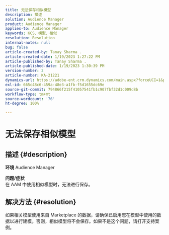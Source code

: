 ```yaml
---
title: 无法保存相似模型
description: 描述
solution: Audience Manager
product: Audience Manager
applies-to: Audience Manager
keywords: KCS、模型、相似
resolution: Resolution
internal-notes: null
bug: false
article-created-by: Tanay Sharma .
article-created-date: 1/19/2023 1:27:22 PM
article-published-by: Tanay Sharma .
article-published-date: 1/19/2023 1:30:39 PM
version-number: 2
article-number: KA-21221
dynamics-url: https://adobe-ent.crm.dynamics.com/main.aspx?forceUCI=1&pagetype=entityrecord&etn=knowledgearticle&id=8a55e2fb-fc97-ed11-aad1-6045bd006e5a
exl-id: 665c48c6-459a-48e3-a1fb-f5d1655dc69e
source-git-commit: 794866f215f41057541fb1c907fbf32d1c009d8b
workflow-type: tm+mt
source-wordcount: '76'
ht-degree: 100%

---
```


# 无法保存相似模型

## 描述 {#description}

<b>环境</b>
Audience Manager


<b>问题/症状</b><br>在 AAM 中使用相似模型时，无法进行保存。<br>

## 解决方法 {#resolution}


如果相关模型使用来自 Marketplace 的数据，请确保已启用您在模型中使用的数据以进行建模。否则，相似模型将不会保存。如果不是这个问题，请打开支持案例。

